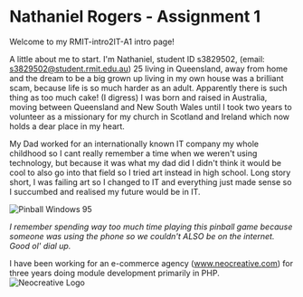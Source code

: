 # Nathaniel Rogers - Assignment 1

Welcome to my RMIT-intro2IT-A1 intro page!

A little about me to start. I'm Nathaniel, student ID s3829502, (email: s3829502@student.rmit.edu.au) 25 living in Queensland, away from home and the dream to be a big grown up living in my own house was a brilliant scam, because life is so much harder as an adult. Apparently there is such thing as too much cake! (I digress) I was born and raised in Australia, moving between Queensland and New South Wales until I took two years to volunteer as a missionary for my church in Scotland and Ireland which now holds a dear place in my heart.

My Dad worked for an internationally known IT company my whole childhood so I cant really remember a time when we weren't using technology, but because it was what my dad did I didn't think it would be cool to also go into that field so I tried art instead in high school. Long story short, I was failing art so I changed to IT and everything just made sense so I succumbed and realised my future would be in IT.

![Pinball Windows 95](http://www.neoegm.com/wp-content/uploads/2009/08/Pinball_Cracker_Game.png)

*I remember spending way too much time playing this pinball game because someone was using the phone so we couldn't ALSO be on the internet. Good ol' dial up.*

I have been working for an e-commerce agency (www.neocreative.com) for three years doing module development primarily in PHP.
![<img src="https://mirasvit.com/media/partnership/neocreative-logo-tag.png">](http://www.neocreative.com/)
![Neocreative Logo](https://mirasvit.com/media/partnership/neocreative-logo-tag.png) 
